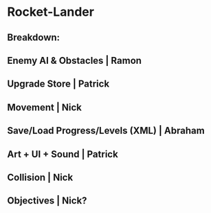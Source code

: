 # Rocket-Lander

Breakdown:
------------------------------------------------
Enemy AI & Obstacles            | Ramon
------------------------------------------------
Upgrade Store                   | Patrick
------------------------------------------------
Movement                        | Nick
------------------------------------------------
Save/Load Progress/Levels (XML) | Abraham
------------------------------------------------
Art + UI + Sound                | Patrick
------------------------------------------------
Collision                       | Nick
------------------------------------------------
Objectives                      | Nick?
------------------------------------------------

